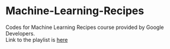 # Machine-Learning-Recipes
Codes for Machine Learning Recipes course provided by Google Developers.<br>
Link to the playlist is [here](https://www.youtube.com/playlist?list=PLOU2XLYxmsIIuiBfYad6rFYQU_jL2ryal)
